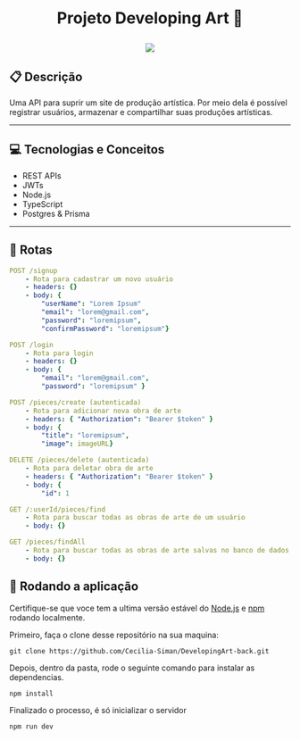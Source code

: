 # <p align='center'> Projeto Developing Art :art: </p>

<p align = "center">
   <img src="https://img.shields.io/badge/author-CECÍLIA_SIMAN_SALEMA-4dae71?style=flat-square" />
</p>

##  :clipboard: Descrição

Uma API para suprir um site de produção artística. Por meio dela é possível registrar usuários, armazenar e compartilhar suas produções artísticas. 

***

## :computer:	 Tecnologias e Conceitos

- REST APIs
- JWTs
- Node.js
- TypeScript
- Postgres & Prisma

***

## :rocket: Rotas

```yml
POST /signup
    - Rota para cadastrar um novo usuário
    - headers: {}
    - body: {
        "userName": "Lorem Ipsum"
        "email": "lorem@gmail.com",
        "password": "loremipsum",
        "confirmPassword": "loremipsum"}
```

```yml
POST /login
    - Rota para login
    - headers: {}
    - body: {
        "email": "lorem@gmail.com",
        "password": "loremipsum" }
```

```yml
POST /pieces/create (autenticada)
    - Rota para adicionar nova obra de arte
    - headers: { "Authorization": "Bearer $token" }
    - body: {
        "title": "loremipsum",
        "image": imageURL}
```

```yml
DELETE /pieces/delete (autenticada)
    - Rota para deletar obra de arte
    - headers: { "Authorization": "Bearer $token" }
    - body: {
        "id": 1
```

```yml
GET /:userId/pieces/find
    - Rota para buscar todas as obras de arte de um usuário
    - body: {}
```

```yml
GET /pieces/findAll
    - Rota para buscar todas as obras de arte salvas no banco de dados
    - body: {}
```


## 🏁 Rodando a aplicação

Certifique-se que voce tem a ultima versão estável do [Node.js](https://nodejs.org/en/download/) e [npm](https://www.npmjs.com/) rodando localmente.

Primeiro, faça o clone desse repositório na sua maquina:

```
git clone https://github.com/Cecilia-Siman/DevelopingArt-back.git
```

Depois, dentro da pasta, rode o seguinte comando para instalar as dependencias.

```
npm install
```

Finalizado o processo, é só inicializar o servidor
```
npm run dev
```
